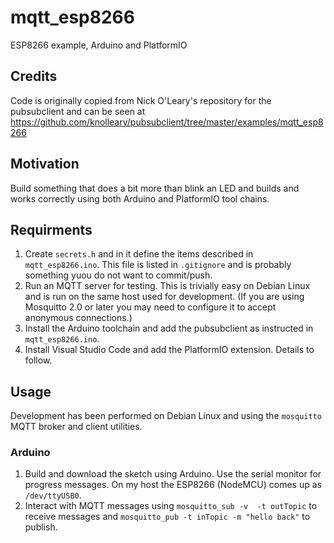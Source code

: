 # mqtt_esp8266

ESP8266 example, Arduino and PlatformIO

## Credits

Code is originally copied from Nick O'Leary's repository for the pubsubclient and can be seen at https://github.com/knolleary/pubsubclient/tree/master/examples/mqtt_esp8266

## Motivation

Build something that does a bit more than blink an LED and builds and works correctly using both Arduino and PlatformIO tool chains.

## Requirments

1. Create `secrets.h` and in it define the items described in `mqtt_esp8266.ino`. This file is listed in `.gitignore` and is probably something yuou do not want to commit/push.
1. Run an MQTT server for testing. This is trivially easy on Debian Linux and is run on the same host used for development. (If you are using Mosquitto 2.0 or later you may need to configure it to accept anonymous connections.)
1. Install the Arduino toolchain and add the pubsubclient as instructed in `mqtt_esp8266.ino`.
1. Install Visual Studio Code and add the PlatformIO extension. Details to follow.

## Usage

Development has been performed on Debian Linux and using the `mosquitto` MQTT broker and client utilities.

### Arduino

1. Build and download the sketch using Arduino. Use the serial monitor for progress messages. On my host the ESP8266 (NodeMCU) comes up as `/dev/ttyUSB0`.
1. Interact with MQTT messages using `mosquitto_sub -v  -t outTopic` to receive messages and `mosquitto_pub -t inTopic -m "hello back"` to publish.

